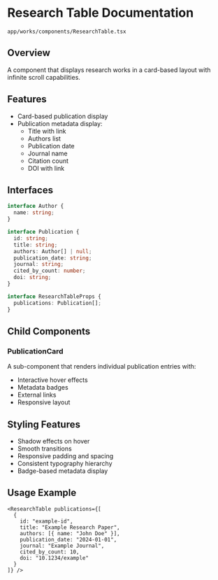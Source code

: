 # Research Table Documentation
`app/works/components/ResearchTable.tsx`

## Overview
A component that displays research works in a card-based layout with infinite scroll capabilities.

## Features
- Card-based publication display
- Publication metadata display:
  - Title with link
  - Authors list
  - Publication date
  - Journal name
  - Citation count
  - DOI with link

## Interfaces
```typescript
interface Author {
  name: string;
}

interface Publication {
  id: string;
  title: string;
  authors: Author[] | null;
  publication_date: string;
  journal: string;
  cited_by_count: number;
  doi: string;
}

interface ResearchTableProps {
  publications: Publication[];    
}
```

## Child Components

### PublicationCard
A sub-component that renders individual publication entries with:
- Interactive hover effects
- Metadata badges
- External links
- Responsive layout

## Styling Features
- Shadow effects on hover
- Smooth transitions
- Responsive padding and spacing
- Consistent typography hierarchy
- Badge-based metadata display

## Usage Example
```tsx
<ResearchTable publications={[
  {
    id: "example-id",
    title: "Example Research Paper",
    authors: [{ name: "John Doe" }],
    publication_date: "2024-01-01",
    journal: "Example Journal",
    cited_by_count: 10,
    doi: "10.1234/example"
  }
]} />
```
